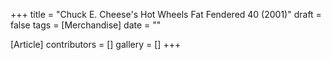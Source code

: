 +++
title = "Chuck E. Cheese's Hot Wheels Fat Fendered 40 (2001)"
draft = false
tags = [Merchandise]
date = ""

[Article]
contributors = []
gallery = []
+++